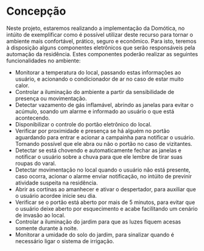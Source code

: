 # Concepção

Neste projeto, estaremos realizando a implementação da Domótica, no intúito de exemplificar como é possível utilizar deste recurso para tornar o ambiente mais confortável, prático, seguro e econômico. Para isto, teremos à disposição alguns componentes eletrônicos que serão responsáveis pela automação da residência. Estes componentes poderão realizar as seguintes funcionalidades no ambiente:

- Monitorar a temperatura do local, passando estas informações ao usuário, e acionando o condicionador de ar no caso de estar muito calor.
- Controlar a iluminação do ambiente a partir da sensibilidade de presença ou movimentação.
- Detectar vazamento de gás inflamável, abrindo as janelas para evitar o acúmulo, soando um alarme e informado ao usuário o que está acontecendo.
- Disponibilizar o controle do portão eletrônico do local.
- Verificar por proximidade e presença se há alguém no portão aguardando para entrar e acionar a campainha para notificar o usuário. Tornando possível que ele abra ou não o portão no caso de vizitantes.
- Detectar se está chovendo e automaticamente fechar as janelas e notificar o usuário sobre a chuva para que ele lembre de tirar suas roupas do varal.
- Detectar movimentação no local quando o usuário não está presente, caso ocorra, acionar o alarme enviar notificação, no intúito de previnir atividade suspeita na residência.
- Abrir as cortinas ao amanhecer e ativar o despertador, para auxiliar que o usuário acordee inicie seu dia.
- Verificar se o portão está aberto por mais de 5 minutos, para evitar que o usuário deixe aberto por esquecimento e acabe facilitando um cenário de invasão ao local.
- Controlar a iluminação do jardim para que as luzes fiquem acesas somente durante à noite.
- Monitorar a umidade do solo do jardim, para sinalizar quando é necessário ligar o sistema de irrigação. 
